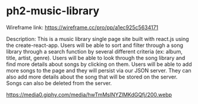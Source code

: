 # ph2-music-library
Wireframe link: https://wireframe.cc/pro/pp/a1ec925c5634171

Description: This is a music library single page site built with react.js using the create-react-app. Users will be able to sort and filter through a song library through a search function by several different criteria (ex: album, title, artist, genre). Users will be able to look through the song library and find more details about songs by clicking on them. Users will be able to add more songs to the page and they will persist via our JSON server. They can also add more details about the song that will be stored on the server. Songs can also be deleted from the server.

https://media0.giphy.com/media/hwTmMslNYZlMKdGQfj/200.webp
